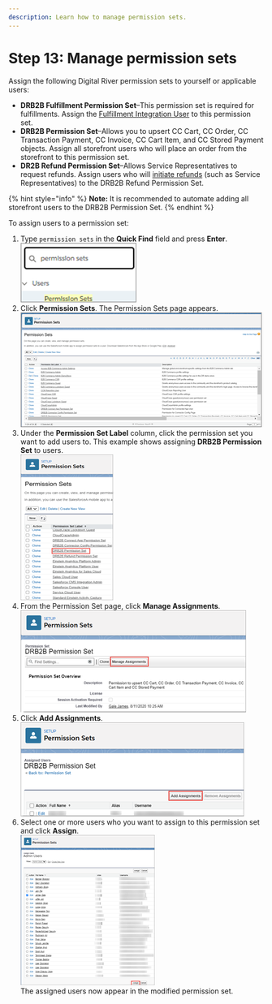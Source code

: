 ```yaml
---
description: Learn how to manage permission sets.
---
```


# Step 13: Manage permission sets



Assign the following Digital River permission sets to yourself or applicable users:

* **DRB2B Fulfillment Permission Set**–This permission set is required for fulfillments. Assign the [Fulfillment Integration User](step-8-set-up-digital-river-fulfillments.md#step-7b-create-a-profile) to this permission set.
* **DRB2B Permission Set**–Allows you to upsert CC Cart, CC Order, CC Transaction Payment, CC Invoice, CC Cart Item, and CC Stored Payment objects. Assign all storefront users who will place an order from the storefront to this permission set.
* **DR2B Refund Permission Set**–Allows Service Representatives to request refunds. Assign users who will [initiate refunds](https://app.gitbook.com/@digital-river/s/salesforce-b2b/\~/drafts/-MRazfhnbBY5nfyqbUlx/v/2.0/appendix/issuing-refunds) (such as Service Representatives) to the DRB2B Refund Permission Set.

{% hint style="info" %}
**Note:** It is recommended to automate adding all storefront users to the DRB2B Permission Set.
{% endhint %}

To assign users to a permission set:

1. Type `permission sets` in the **Quick Find** field and press **Enter**. \
   ![](../.gitbook/assets/install-dr-b2b-api-connector82.png)
2. Click **Permission Sets**. The Permission Sets page appears. ![](../.gitbook/assets/install-dr-b2b-api-connector83.png)
3. Under the **Permission Set Label** column, click the permission set you want to add users to. This example shows assigning **DRB2B Permission Set** to users. \
   ![](../.gitbook/assets/install-dr-b2b-api-connector84.png)
4. From the Permission Set page, click **Manage Assignments**. ![](../.gitbook/assets/install-dr-b2b-api-connector85.png)
5. Click **Add Assignments**. \
   ![](<../.gitbook/assets/Install DR B2B API Connector86.png>)
6. Select one or more users who you want to assign to this permission set and click **Assign**.\
   &#x20;![](<../.gitbook/assets/install-dr-b2b-api-connector87 (1).png>)\
   The assigned users now appear in the modified permission set.
